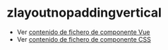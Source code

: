 # zlayoutnopaddingvertical

 - Ver [contenido de fichero de componente Vue](./zlayoutnopaddingvertical.vue)
 - Ver [contenido de fichero de componente CSS](./zlayoutnopaddingvertical.scss)
